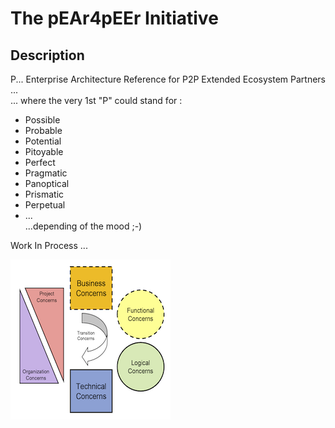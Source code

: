 The pEAr4pEEr Initiative
==

Description
-
P... Enterprise Architecture Reference for P2P Extended Ecosystem Partners ...   
... where the very 1st "P" could stand for : 
* Possible 
* Probable
* Potential
* Pitoyable
* Perfect 
* Pragmatic
* Panoptical
* Prismatic
* Perpetual
* ...  
...depending of the mood ;-)

Work In Process ...


![Icon](https://github.com/iPlumb3r/pEAr4pEEr/blob/master/images/icon%40pEAr4pEEr.png)
